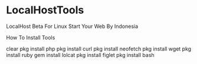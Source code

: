 # LocalHostTools
LocalHost Beta For Linux Start Your Web By Indonesia

How To Install Tools

clear
pkg install php
pkg install curl
pkg install neofetch
pkg install wget
pkg install ruby
gem install lolcat
pkg install figlet
pkg install bash
